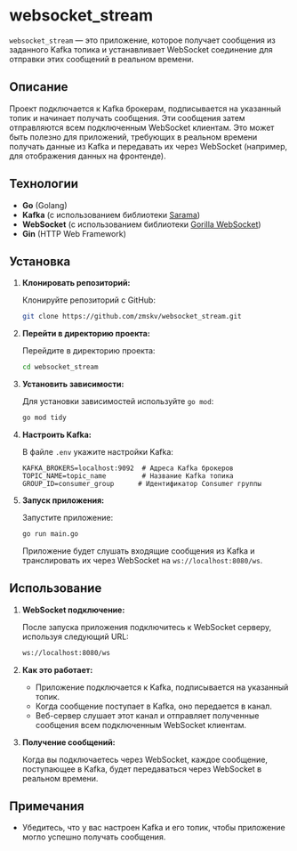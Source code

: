 # websocket_stream

`websocket_stream` — это приложение, которое получает сообщения из заданного Kafka топика и устанавливает WebSocket соединение для отправки этих сообщений в реальном времени.

## Описание

Проект подключается к Kafka брокерам, подписывается на указанный топик и начинает получать сообщения. Эти сообщения затем отправляются всем подключенным WebSocket клиентам. Это может быть полезно для приложений, требующих в реальном времени получать данные из Kafka и передавать их через WebSocket (например, для отображения данных на фронтенде).

## Технологии

- **Go** (Golang)
- **Kafka** (с использованием библиотеки [Sarama](https://github.com/IBM/sarama))
- **WebSocket** (с использованием библиотеки [Gorilla WebSocket](https://github.com/gorilla/websocket))
- **Gin** (HTTP Web Framework)

## Установка

1. **Клонировать репозиторий:**

   Клонируйте репозиторий с GitHub:

   ```sh
   git clone https://github.com/zmskv/websocket_stream.git
   ```

2. **Перейти в директорию проекта:**

   Перейдите в директорию проекта:

   ```sh
   cd websocket_stream
   ```

3. **Установить зависимости:**

   Для установки зависимостей используйте `go mod`:

   ```sh
   go mod tidy
   ```

4. **Настроить Kafka:**

   В файле `.env` укажите настройки Kafka:

   ```env
   KAFKA_BROKERS=localhost:9092  # Адреса Kafka брокеров
   TOPIC_NAME=topic_name         # Название Kafka топика
   GROUP_ID=consumer_group      # Идентификатор Consumer группы
   ```

5. **Запуск приложения:**

   Запустите приложение:

   ```sh
   go run main.go
   ```

   Приложение будет слушать входящие сообщения из Kafka и транслировать их через WebSocket на `ws://localhost:8080/ws`.

## Использование

1. **WebSocket подключение:**

   После запуска приложения подключитесь к WebSocket серверу, используя следующий URL:

   ```sh
   ws://localhost:8080/ws
   ```

2. **Как это работает:**

   - Приложение подключается к Kafka, подписывается на указанный топик.
   - Когда сообщение поступает в Kafka, оно передается в канал.
   - Веб-сервер слушает этот канал и отправляет полученные сообщения всем подключенным WebSocket клиентам.

3. **Получение сообщений:**

   Когда вы подключаетесь через WebSocket, каждое сообщение, поступающее в Kafka, будет передаваться через WebSocket в реальном времени.

## Примечания

- Убедитесь, что у вас настроен Kafka и его топик, чтобы приложение могло успешно получать сообщения.
